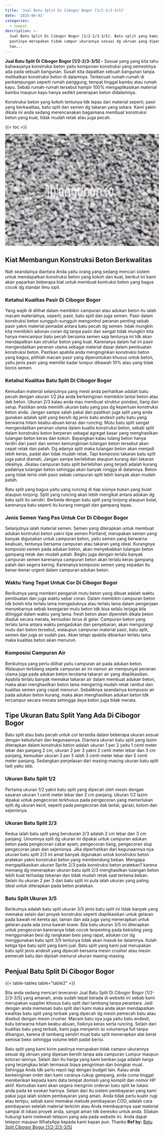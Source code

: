 ```yaml
---
title: 'Jual Batu Split Di Cibogor Bogor [1/2-2/3-3/5]'
date: '2025-04-01'
categories:
  - tempat
description: >-
  Jual Batu Split Di Cibogor Bogor [1/2-2/3-3/5]. Batu split yang kami kirim
  pastinya merupakan tidak campur ukurannya sesuai dg ukruan yang dipesan bersih
  tan...
---
```


**Jual Batu Split Di Cibogor Bogor \[1/2-2/3-3/5\]** – Sesuai yang yang kita tahu bahwasanya konstruksi beton yaitu komponen konstruksi yang semestinya ada pada sebuah bangunan. Susah kita dapatkan sebuah bangunan tanpa melibatkan konstruksi beton di dalamnya. Terkecuali rumah-rumah di perkampungan seperti rumah panggung, tempat tinggal bambu atau rumah kayu. Sebab rumah-rumah tersebut hampir 100% mengaplikasikan material bambu maupun kayu hanya sedikit penerapan beton didalamnya.

Konstruksi beton yang kokoh tentunya tdk lepas dari material seperti; pasir yang berkwalitas, batu split dan semen dg takaran yang setara. Kami yakin dikala ini anda sedang merencanakan bagaimana membuat konstruksi beton yang kuat, tidak mudah retak atau juga pecah.

{{< toc >}}

![Jual Batu Split Di Cibogor Bogor [1/2-2/3-3/5]](/images/jual-batu-split-39.png)

## Kiat Membangun Konstruksi Beton Berkwalitas

Nah seandainya diantara Anda yaitu orang yang sedang mencari sistem untuk mendapatkan konstruksi beton yang kokoh dan kuat, berikut ini kami akan paparkan beberapa kiat untuk membuat kontruksi beton yang bagus cocok dg standar ilmu sipil.

### Ketahui Kualitas Pasir Di Cibogor Bogor

Yang wajib di dilihat dalam membikin campuran atau adukan beton itu ialah macam materialnya, seperti; pasir, batu split dan juga semen. Pasir dalam konstruksi beton sungguh-sungguh mengontrol peranan penting sebab pasir yakni material pemadat antara batu pecah dg semen. tidak mungkin kita membikin adonan coran dg tanpa pasir dan sangat tidak mungkin kita hanya mencampur batu pecah bersama semen saja tentunya ini tdk akan mendapatkan kan struktur beton yang kuat. Karenanya dalam hal ini pasir mengendalikan peranan utama sebagai material dasar dalam pembuatan konstruksi beton. Pastikan apabila anda menginginkan konstruksi beton yang bagus, pilihlah macam pasir yang diperuntukan khusus untuk beton, yaitu jenis pasir yang memiliki kadar lumpur dibawah 10% atau yang tidak boros semen.

### Ketahui Kualitas Batu Split Di Cibogor Bogor

Kemudian material selanjutnya yang mesti anda perhatikan adalah batu pecah dengan ukuran 1/2 jika anda berkeinginan membikin lantai beton atau dak beton. Ukuran 2/3 kalau anda mau membuat struktur pondasi, tiang dan selup. Pastikan anda memilih ukuran batu yang pas dg keperluan konstruksi beton anda. Jangan sampe salah pakai dan pastikan juga split yang anda gunakan adalah split yang bersih dg jenis batu andesit yaitu batu yang berwarna hitam keabu-abuan keras dan runcing. Mutu batu split sangat mengendalikan peranan utama dalam kualits konstruksi beton, sebab split dalam konstruksi beton berperan sebagai agregat kasar yang menghasilkan tulangan beton keras dan kokoh. Bayangkan kalau tulang beton hanya terdiri dari pasir dan semen kemungkinan tulangan beton tersebut akan cepat retak dan patah. Dg adanya split maka tulangan beton akan menjadi lebih keras, padat dan tidak mudah retak. Tapi komposisi takaran batu split juga patut diamati, Jangan sampe berlebihan ataupun kurang dari takaran idealnya. Jikalau campuran batu split berlebihan yang terjadi adalah kurang padatnya tulangan beton sehingga akan banyak rongga di dalamnya. Beton yang tidak terisi oleh pasir sebab campuran split lebih banyak akan mudah patah.

Batu split yang bagus yaitu yang runcing di tiap sisinya bukan yang bulat ataupun lonjong. Split yang runcing akan lebih mengikat antara adukan dg batu split itu sendiri. Berbeda dengan batu split yang lonjong ataupun bulat, karenanya batu seperti itu kurang mengait dan gampang lepas.

### Jenis Semen Yang Pas Untuk Cor Di Cibogor Bogor

Selanjutnya ialah material semen. Semen yang diterapkan untuk membuat adukan kontruksi beton yakni tipe semen Portland, merupakan semen yang banyak digunakan untuk campuran beton, yaitu semen yang berwarna keabuan, tentunya bersama campuran atau takaran yang ideal. Kurangnya komposisi semen pada adukan beton, akan menyebabkan tulangan beton gampang retak dan mudah patah. Begitu juga dengan terlalu banyak campuran semen karenanya campuran beton akan terlalu keras gampang patah dan segera kering. Karenanya komposisi semen yang sepadan itu benar-benar urgent dalam campuran adukan beton.

### Waktu Yang Tepat Untuk Cor Di Cibogor Bogor

Berikutnya yang memberi pengaruh mutu beton yang dibuat adalah waktu pembuatan dan juga waktu sebar coran. Dalam membikin campuran beton tdk boleh kita terlalu lama mengaduknya atau terlalu lama dalam pengerjaan menyebarnya sebab kesegaran mutu beton tdk bisa selalu terjaga bila ditinggal dalam waktu yang lama. fresh beton akan diperoleh dikala beton diaduk secara merata, kemudian terus di gelar. Campuran beton yang terlalu lama antara waktu pengadukan dan penyebaran, akan mengurangi mutu dari beton tersebut, walaupun campuran material pasir, batu split, semen dan juga air sudah pas. Akan tetapi apabila dibiarkan terlalu lama maka kualitas beton akan menurun.

### Komposisi Campuran Air

Berikutnya yang perlu dilihat yaitu campuran air pada adukan beton. Walaupun terbilang sepele campuran air ini namun air mempunyai peranan utama juga pada adukan beton terutama takaran air yang diaplikasikan. Apabila terlalu banyak memakai takaran air dalam membuat adukan beton, maka akan menghasilkan beton lama mengering mudah retak rambut dan kualitas semen yang cepat menurun. Sebaliknya seandainya komposisi air pada adukan beton kurang, maka akan menghasilkan adukan beton tdk tercampur secara merata sehingga daya beton juga tidak merata.

## Tipe Ukuran Batu Split Yang Ada Di Cibogor Bogor

Batu split atau batu pecah untuk cor tersedia dalam beberapa ukuran sesuai dengan kebutuhan dan kegunaannya. Diantara ukuran batu split yang lazim diterapkan dalam konstruksi beton adalah ukuran 1 per 2 yaitu 1 centi meter lebar dan panjang 2 cm, ukuran 2 per 3 yakni 2 centi meter lebar dan 3 cm panjang, kemudian ukuran 3 per 5 ialah 3 centi meter lebar dan 5 centi meter panjang. Sedangkan penjelasan dari masing-masing ukuran batu split tadi yaitu sbb.

### Ukuran Batu Split 1/2

Pertama ukuran 1/2 yakni batu split yang dipecah oleh mesin dengan sasaran ukuran 1 centi meter lebar dan 2 cm panjang. Ukuran 1/2 lazim dipakai untuk pengecoran terkhusus pada pengecoran yang memerlukan split dg ukuran kecil, seperti pada pengecoran dak lantai, garasi, kolom dan sejenisnya.

### Ukuran Batu Split 2/3

Kedua ialah batu split yang berukuran 2/3 adalah 2 cm lebar dan 3 cm panjang. Umumnya split dg ukuran ini dipakai untuk campuran adukan beton pada pengecoran cakar ayam, pengecoran tiang, pengecoran slup pengecoran jalan dan sejenisnya. Jika diperhatikan dari kegunaannya nya ukuran batu split 2/3 ini amat banyak digunakan untuk konstruksi beton pratekan yakni konstruksi beton yang membendung beban. Mengapa mengaplikasikan ukuran Sprite 2/3 pada konstruksi beton pratekan? karena memang dg menerapkan ukuran batu split 2/3 menghasilkan tulangan beton lebih kuat terhadap tekanan dan tidak mudah retak saat terkena beban. Selain itu ukuran 2 per 3 dari batu split ini pula ialah ukuran yang paling ideal untuk diterapkan pada beton pratekan.

### Batu Split Ukuran 3/5

Berikutnya adalah batu split ukuran 3/5 jenis batu split ini tidak banyak yang memakai selain dari proyek konstruksi seperti diaplikasikan untuk gelaran pada bawah rel kereta api, taman dan ada juga yang menerapkan untuk gelaran pada ada zona bawah tower. Bila batu ukuran 3/5 ini diterapkan untuk pengecoran karenanya tidak cocok terpenting pada bekisting yang menggunakan besi dg rangkaian besi yang rapat, adukan cor dg menggunakan batu split 3/5 tentunya tidak akan masuk ke dalamnya. Itulah ketiga tipe batu split yang kami jual. Batu split yang kami jual merupakan batu split jenis andesit yang dipecah bersama mesin crusher atau mesin pemecah batu dan dipisah menurut ukuran masing-masing.

## Penjual Batu Split Di Cibogor Bogor

{{< table-tables table="table2" >}}

Bila anda sedang mencari leveransir Jual Batu Split Di Cibogor Bogor \[1/2-2/3-3/5\] yang amanah, anda sudah tepat berada di website ini sebab kami merupakan supplier khusus batu split dari tambang tanpa perantara. Jadi dengan anda memesan batu split dari kami maka anda akan mendapatkan kwalitas batu split yang terbaik yang dipecah dg mesin pemecah batu atau disebut dengan mesin crusher. Macam batu nya juga yaitu batu andesit, batu berwarna hitam keabu-abuan, fisiknya keras serta runcing. Selain dari kualitas batu yang terbaik, kami juga menjamin isi volumenya full tanpa dibangun, karena di tambang sendiri muat batu split menerapkan alat berat semisal beko sehingga volume lebih padat berisi.

Batu split yang kami kirim pastinya merupakan tidak campur ukurannya sesuai dg ukruan yang dipesan bersih tanpa ada campuran Lumpur maupun kotoran lainnya. Selain dari itu harga yang kami berikan juga adalah harga yang terjangkau telah termasuk biaya pengiriman dan bongkar muat. Sehingga Anda tdk perlu repot lagi dengan budget lain. Kalau anda berkeinginan order dari kami caranya cukup gampang, anda cuma tinggal memberikan kepada kami data tempat domisili yang komplit dan nomor HP aktif. Kemudian kami akan segera mengirim orderan batu split ke lokasi anda pada ke esokan harinya. Selain dari itu sistem pembayaran yang kami pakai juga ialah sistem pembayaran yang aman. Anda tidak perlu kuatir rugi atau tertipu, sebab kami memakai metode pembayaran COD, adalah cara pembayaran setelah material terkirim atau Anda membayarnya saat material sampai di lokasi proyek anda, sangat aman tdk beresiko untuk anda. Silakan hubungi kami melewati telepon yang ada pada website ini. Anda dapat telepon maupun WhatsApp kepada kami kapan pun. Thanks
**Ref by:** [Batu Split Cibogor Bogor [1/2-2/3-3/5]](https://id.wikipedia.org/wiki/Batu)
